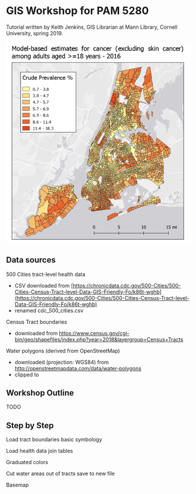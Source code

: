 # GIS Workshop for PAM 5280

Tutorial written by Keith Jenkins, GIS Librarian at Mann Library, Cornell University, spring 2019.


![Finished map image](finished-map-image.png)


## Data sources

500 Cities tract-level health data
  * CSV downloaded from [https://chronicdata.cdc.gov/500-Cities/500-Cities-Census-Tract-level-Data-GIS-Friendly-Fo/k86t-wghb](https://chronicdata.cdc.gov/500-Cities/500-Cities-Census-Tract-level-Data-GIS-Friendly-Fo/k86t-wghb)
  * renamed cdc_500_cities.csv

Census Tract boundaries
  * downloaded from https://www.census.gov/cgi-bin/geo/shapefiles/index.php?year=2018&layergroup=Census+Tracts

Water polygons (derived from OpenStreetMap)
  * downloaded (projection: WGS84) from http://openstreetmapdata.com/data/water-polygons
  * clipped to 


## Workshop Outline

TODO


## Step by Step

Load tract boundaries
basic symbology

Load health data
join tables

Graduated colors

Cut water areas out of tracts
save to new file

Basemap

